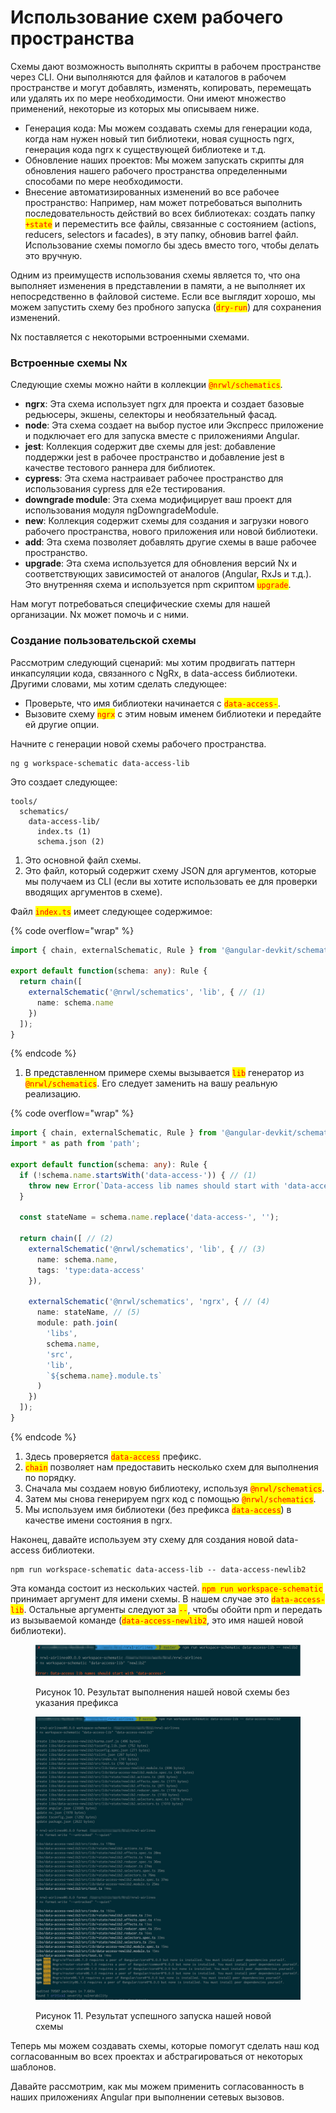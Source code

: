 # Использование схем рабочего пространства

Схемы дают возможность выполнять скрипты в рабочем пространстве через CLI. Они выполняются для файлов и каталогов в рабочем пространстве и могут добавлять, изменять, копировать, перемещать или удалять их по мере необходимости. Они имеют множество применений, некоторые из которых мы описываем ниже.

* Генерация кода: Мы можем создавать схемы для генерации кода, когда нам нужен новый тип библиотеки, новая сущность ngrx, генерация кода ngrx к существующей библиотеке и т.д.
* Обновление наших проектов: Мы можем запускать скрипты для обновления нашего рабочего пространства определенными способами по мере необходимости.
* Внесение автоматизированных изменений во все рабочее пространство: Например, нам может потребоваться выполнить последовательность действий во всех библиотеках: создать папку <mark style="color:red;">`+state`</mark> и переместить все файлы, связанные с состоянием (actions, reducers, selectors и facades), в эту папку, обновив barrel файл. Использование схемы помогло бы здесь вместо того, чтобы делать это вручную.

Одним из преимуществ использования схемы является то, что она выполняет изменения в представлении в памяти, а не выполняет их непосредственно в файловой системе. Если все выглядит хорошо, мы можем запустить схему без пробного запуска (<mark style="color:red;">`dry-run`</mark>) для сохранения изменений.

Nx поставляется с некоторыми встроенными схемами.

### Встроенные схемы Nx

Следующие схемы можно найти в коллекции <mark style="color:red;">`@nrwl/schematics`</mark>.

* **ngrx**: Эта схема использует ngrx для проекта и создает базовые редьюсеры, экшены, селекторы и необязательный фасад.
* **node**: Эта схема создает на выбор пустое или Экспресс приложение и подключает его для запуска вместе с приложениями Angular.
* **jest**: Коллекция содержит две схемы для jest: добавление поддержки jest в рабочее пространство и добавление jest в качестве тестового раннера для библиотек.
* **cypress**: Эта схема настраивает рабочее пространство для использования cypress для e2e тестирования.
* **downgrade module**: Эта схема модифицирует ваш проект для использования модуля ngDowngradeModule.
* **new**: Коллекция содержит схемы для создания и загрузки нового рабочего пространства, нового приложения или новой библиотеки.
* **add**: Эта схема позволяет добавлять другие схемы в ваше рабочее пространство.
* **upgrade**: Эта схема используется для обновления версий Nx и соответствующих зависимостей от аналогов (Angular, RxJs и т.д.). Это внутренняя схема и используется npm скриптом <mark style="color:red;">`upgrade`</mark>.

Нам могут потребоваться специфические схемы для нашей организации. Nx может помочь и с ними.

### Создание пользовательской схемы

Рассмотрим следующий сценарий: мы хотим продвигать паттерн инкапсуляции кода, связанного с NgRx, в data-access библиотеки. Другими словами, мы хотим сделать следующее:

* Проверьте, что имя библиотеки начинается с <mark style="color:red;">`data-access-`</mark>.
* Вызовите схему <mark style="color:red;">`ngrx`</mark> с этим новым именем библиотеки и передайте ей другие опции.&#x20;

Начните с генерации новой схемы рабочего пространства.

```shell
ng g workspace-schematic data-access-lib
```

Это создает следующее:

```
tools/
  schematics/
    data-access-lib/
      index.ts (1)
      schema.json (2)
```

1. Это основной файл схемы.
2. Это файл, который содержит схему JSON для аргументов, которые мы получаем из CLI (если вы хотите использовать ее для проверки вводящих аргументов в схеме).

Файл <mark style="color:red;">`index.ts`</mark> имеет следующее содержимое:

{% code overflow="wrap" %}
```typescript
import { chain, externalSchematic, Rule } from '@angular-devkit/schematics';

export default function(schema: any): Rule {
  return chain([
    externalSchematic('@nrwl/schematics', 'lib', { // (1)
      name: schema.name
    })
  ]);
}
```
{% endcode %}

1. В представленном примере схемы вызывается <mark style="color:red;">`lib`</mark> генератор из <mark style="color:red;">`@nrwl/schematics`</mark>. Его следует заменить на вашу реальную реализацию.

{% code overflow="wrap" %}
```typescript
import { chain, externalSchematic, Rule } from '@angular-devkit/schematics'; 
import * as path from 'path';

export default function(schema: any): Rule {
  if (!schema.name.startsWith('data-access-')) { // (1)
    throw new Error(`Data-access lib names should start with 'data-access-'`);
  }
  
  const stateName = schema.name.replace('data-access-', '');
  
  return chain([ // (2)
    externalSchematic('@nrwl/schematics', 'lib', { // (3)
      name: schema.name,
      tags: 'type:data-access'
    }),
    
    externalSchematic('@nrwl/schematics', 'ngrx', { // (4)
      name: stateName, // (5)
      module: path.join(
        'libs',
        schema.name,
        'src',
        'lib',
        `${schema.name}.module.ts`
      )
    })
  ]);
}
```
{% endcode %}

1. Здесь проверяется <mark style="color:red;">`data-access`</mark> префикс.
2. <mark style="color:red;">`chain`</mark> позволяет нам предоставить несколько схем для выполнения по порядку.
3. Сначала мы создаем новую библиотеку, используя <mark style="color:red;">`@nrwl/schematics`</mark>.
4. Затем мы снова генерируем ngrx код с помощью <mark style="color:red;">`@nrwl/schematics`</mark>.
5. Мы используем имя библиотеки (без префикса <mark style="color:red;">`data-access`</mark>) в качестве имени состояния в ngrx.

Наконец, давайте используем эту схему для создания новой data-access библиотеки.

```shell
npm run workspace-schematic data-access-lib -- data-access-newlib2
```

Эта команда состоит из нескольких частей. <mark style="color:red;">`npm run workspace-schematic`</mark> принимает аргумент для имени схемы. В нашем случае это <mark style="color:red;">`data-access-lib`</mark>. Остальные аргументы следуют за <mark style="color:red;">`--`</mark>, чтобы обойти npm и передать из вызываемой команде (<mark style="color:red;">`data-access-newlib2`</mark>, это имя нашей новой библиотеки).

<figure><img src="../.gitbook/assets/3-6.png" alt=""><figcaption><p>Рисунок 10. Результат выполнения нашей новой схемы без указания префикса</p></figcaption></figure>

<figure><img src="../.gitbook/assets/3-7.png" alt=""><figcaption><p>Рисунок 11. Результат успешного запуска нашей новой схемы</p></figcaption></figure>

Теперь мы можем создавать схемы, которые помогут сделать наш код согласованным во всех проектах и абстрагироваться от некоторых шаблонов.

Давайте рассмотрим, как мы можем применить согласованность в наших приложениях Angular при выполнении сетевых вызовов.
